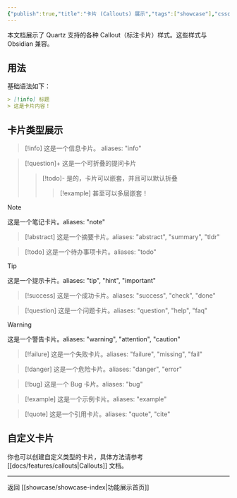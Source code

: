 ```yaml
---
{"publish":true,"title":"卡片 (Callouts) 展示","tags":["showcase"],"cssclasses":""}
---
```



本文档展示了 Quartz 支持的各种 Callout（标注卡片）样式。这些样式与 Obsidian 兼容。

## 用法

基础语法如下：
```markdown
> [!info] 标题
> 这是卡片内容！
```

## 卡片类型展示

> [!info]
> 这是一个信息卡片。 aliases: "info"

> [!question]+ 这是一个可折叠的提问卡片
>
> > [!todo]- 是的，卡片可以嵌套，并且可以默认折叠
> >
> > > [!example] 甚至可以多层嵌套！

> [!note]
> 这是一个笔记卡片。aliases: "note"

> [!abstract]
> 这是一个摘要卡片。aliases: "abstract", "summary", "tldr"

> [!todo]
> 这是一个待办事项卡片。aliases: "todo"

> [!tip]
> 这是一个提示卡片。aliases: "tip", "hint", "important"

> [!success]
> 这是一个成功卡片。aliases: "success", "check", "done"

> [!question]
> 这是一个问题卡片。aliases: "question", "help", "faq"

> [!warning]
> 这是一个警告卡片。aliases: "warning", "attention", "caution"

> [!failure]
> 这是一个失败卡片。aliases: "failure", "missing", "fail"

> [!danger]
> 这是一个危险卡片。aliases: "danger", "error"

> [!bug]
> 这是一个 Bug 卡片。aliases: "bug"

> [!example]
> 这是一个示例卡片。aliases: "example"

> [!quote]
> 这是一个引用卡片。aliases: "quote", "cite"

## 自定义卡片

你也可以创建自定义类型的卡片，具体方法请参考 [[docs/features/callouts\|Callouts]] 文档。

---
返回 [[showcase/showcase-index\|功能展示首页]] 